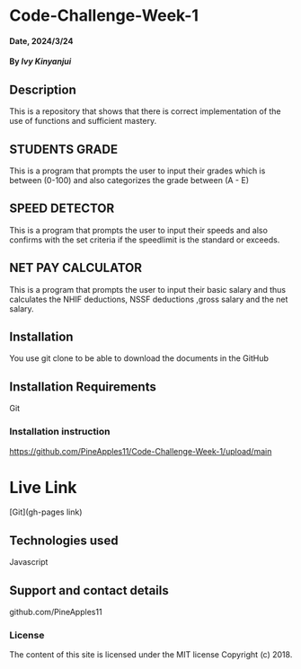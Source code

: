 # Code-Challenge-Week-1

#### Date, 2024/3/24

#### By *Ivy Kinyanjui*

## Description
This is a repository that shows that there is correct implementation of the use of functions and sufficient mastery.


## STUDENTS GRADE
This is a program that prompts the user to input their grades which is between (0-100) and also categorizes the grade between (A - E)

## SPEED DETECTOR
This is a program that prompts the user to input their speeds and also confirms with the set criteria if the speedlimit is the standard or exceeds.

## NET PAY CALCULATOR
This is a program that prompts the user to input their basic salary and thus calculates the NHIF deductions, NSSF deductions ,gross salary and the net salary.

## Installation
You use git clone to be able to download the documents in the GitHub

## Installation Requirements
Git

### Installation instruction
https://github.com/PineApples11/Code-Challenge-Week-1/upload/main

# Live Link
[Git](gh-pages link)

## Technologies used
Javascript

## Support and contact details
github.com/PineApples11

### License
The content of this site is licensed under the MIT license
Copyright (c) 2018.

